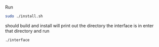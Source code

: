 Run 
```bash
sudo ./install.sh
```

should build and install
will print out the directory the interface is in
enter that directory and run

```bash
./interface
```
